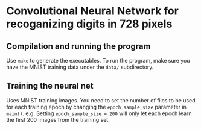 # Convolutional Neural Network for recoganizing digits in 728 pixels
## Compilation and running the program
Use ```make``` to generate the executables. To run the program, make sure you have the MNIST training data under the ```data/``` subdirectory.
## Training the neural net
Uses MNIST training images. You need to set the number of files to be used for each training epoch by changing the ```epoch_sample_size``` parameter in ```main()```.
e.g. Setting ```epoch_sample_size = 200``` will only let each epoch learn the first 200 images from the training set.
